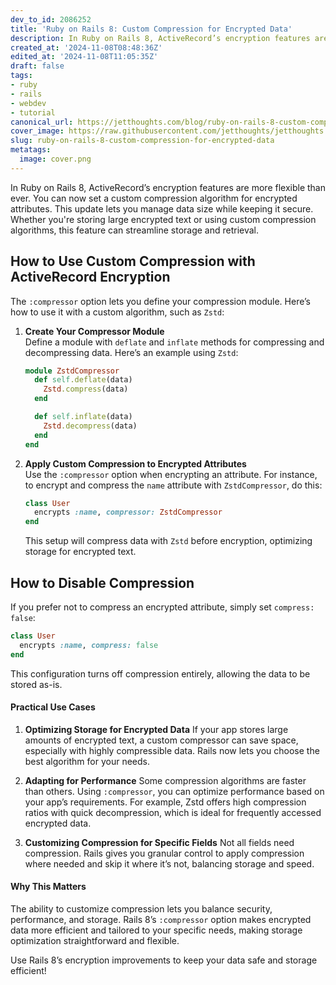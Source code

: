 ```yaml
---
dev_to_id: 2086252
title: 'Ruby on Rails 8: Custom Compression for Encrypted Data'
description: In Ruby on Rails 8, ActiveRecord’s encryption features are more flexible than ever. You can now set a...
created_at: '2024-11-08T08:48:36Z'
edited_at: '2024-11-08T11:05:35Z'
draft: false
tags:
- ruby
- rails
- webdev
- tutorial
canonical_url: https://jetthoughts.com/blog/ruby-on-rails-8-custom-compression-for-encrypted-data/
cover_image: https://raw.githubusercontent.com/jetthoughts/jetthoughts.github.io/master/content/blog/ruby-on-rails-8-custom-compression-for-encrypted-data/cover.png
slug: ruby-on-rails-8-custom-compression-for-encrypted-data
metatags:
  image: cover.png
---
```

In Ruby on Rails 8, ActiveRecord’s encryption features are more flexible than ever. You can now set a custom compression algorithm for encrypted attributes. This update lets you manage data size while keeping it secure. Whether you're storing large encrypted text or using custom compression algorithms, this feature can streamline storage and retrieval.

## How to Use Custom Compression with ActiveRecord Encryption

The `:compressor` option lets you define your compression module. Here’s how to use it with a custom algorithm, such as `Zstd`:

1. **Create Your Compressor Module**  
   Define a module with `deflate` and `inflate` methods for compressing and decompressing data. Here’s an example using `Zstd`:

   ```ruby
   module ZstdCompressor
     def self.deflate(data)
       Zstd.compress(data)
     end

     def self.inflate(data)
       Zstd.decompress(data)
     end
   end
   ```

2. **Apply Custom Compression to Encrypted Attributes**  
   Use the `:compressor` option when encrypting an attribute. For instance, to encrypt and compress the `name` attribute with `ZstdCompressor`, do this:

   ```ruby
   class User
     encrypts :name, compressor: ZstdCompressor
   end
   ```

   This setup will compress data with `Zstd` before encryption, optimizing storage for encrypted text.

## How to Disable Compression

If you prefer not to compress an encrypted attribute, simply set `compress: false`:

```ruby
class User
  encrypts :name, compress: false
end
```

This configuration turns off compression entirely, allowing the data to be stored as-is.

#### Practical Use Cases

1. **Optimizing Storage for Encrypted Data**
   If your app stores large amounts of encrypted text, a custom compressor can save space, especially with highly compressible data. Rails now lets you choose the best algorithm for your needs.

2. **Adapting for Performance**
   Some compression algorithms are faster than others. Using `:compressor`, you can optimize performance based on your app’s requirements. For example, Zstd offers high compression ratios with quick decompression, which is ideal for frequently accessed encrypted data.

3. **Customizing Compression for Specific Fields**
   Not all fields need compression. Rails gives you granular control to apply compression where needed and skip it where it’s not, balancing storage and speed.

#### Why This Matters

The ability to customize compression lets you balance security, performance, and storage. Rails 8’s `:compressor` option makes encrypted data more efficient and tailored to your specific needs, making storage optimization straightforward and flexible.

Use Rails 8’s encryption improvements to keep your data safe and storage efficient!